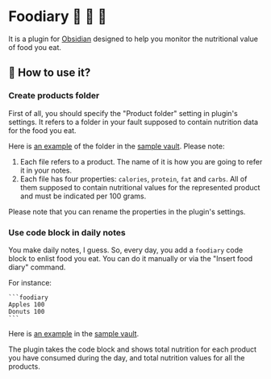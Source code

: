 # Foodiary 🍅 🍒 🍊

It is a plugin for [Obsidian](https://obsidian.md) designed to help you monitor the nutritional value of food you eat.

## 🙂 How to use it?

### Create products folder

First of all, you should specify the "Product folder" setting in plugin's settings. It refers to a folder in your fault supposed to contain nutrition data for the food you eat.  

Here is [an example](sample/Products) of the folder in the [sample vault](sample). Please note:

1. Each file refers to a product. The name of it is how you are going to refer it in your notes.
3. Each file has four properties: `calories`, `protein`, `fat` and `carbs`. All of them supposed to contain nutritional values for the represented product and must be indicated per 100 grams.

Please note that you can rename the properties in the plugin's settings.

### Use code block in daily notes

You make daily notes, I guess. So, every day, you add a `foodiary` code block to enlist food you eat. You can do it manually or via the "Insert food diary" command.

For instance:

````
```foodiary
Apples 100
Donuts 100
```
````

Here is [an example](sample/Daily%20Notes) in the [sample vault](sample).

The plugin takes the code block and shows total nutrition for each product you have consumed during the day, and total nutrition values for all the products.